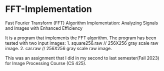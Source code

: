 # FFT-Implementation
Fast Fourier Transform (FFT) Algorithm Implementation: Analyzing Signals and Images with Enhanced Efficiency

It is a program that implements the FFT algorithm. The program has been tested with two input images: 1. square256.raw // 256X256 gray scale raw image. 2. car.raw // 256X256 gray scale raw image.

This was an assignment that I did in my second to last semester(Fall 2023) for Image Processing Course (CS 425).
